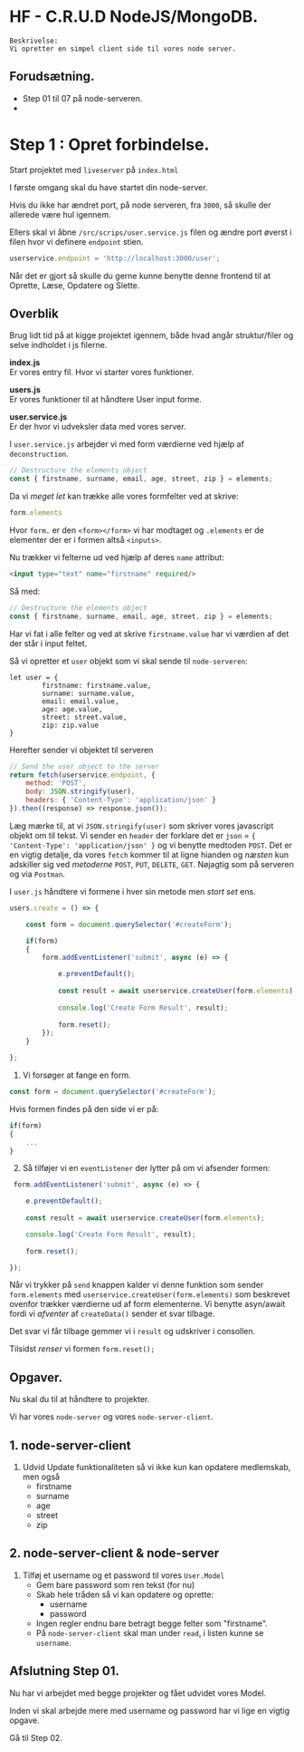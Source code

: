 
# HF - C.R.U.D NodeJS/MongoDB.

```
Beskrivelse: 
Vi opretter en simpel client side til vores node server.
```


## Forudsætning.

* Step 01 til 07 på node-serveren.
* 

# Step 1 : Opret forbindelse.

Start projektet med `liveserver` på `index.html`

I første omgang skal du have startet din node-server.

Hvis du ikke har ændret port, på node serveren, fra `3000`, så skulle der allerede være hul igennem.

Ellers skal vi åbne `/src/scrips/user.service.js` filen og ændre port øverst i filen hvor vi definere `endpoint` stien.

```JavaScript
userservice.endpoint = 'http://localhost:3000/user';
```
Når det er gjort så skulle du gerne kunne benytte denne frontend til at Oprette, Læse, Opdatere og Slette.

## Overblik

Brug lidt tid på at kigge projektet igennem, både hvad angår struktur/filer og selve indholdet i js filerne.

**index.js**    
Er vores entry fil. Hvor vi starter vores funktioner.

**users.js**    
Er vores funktioner til at håndtere User input forme.

**user.service.js**     
Er der hvor vi udveksler data med vores server.




I `user.service.js` arbejder vi med form værdierne ved hjælp af `deconstruction`.

```JavaScript
// Destructure the elements object
const { firstname, surname, email, age, street, zip } = elements;
```

Da vi *meget let* kan trække alle vores formfelter ved at skrive:

```JavaScript
form.elements
```
Hvor `form.` er den `<form></form>` vi har modtaget og `.elements` er de elementer der er i formen altså `<inputs>`.

Nu trækker vi felterne ud ved hjælp af deres `name` attribut:

```Html
<input type="text" name="firstname" required/>
```

Så med:
```JavaScript
// Destructure the elements object
const { firstname, surname, email, age, street, zip } = elements;
```
Har vi fat i alle felter og ved at skrive `firstname.value` har vi værdien af det der står i input feltet.

Så vi opretter et `user` objekt som vi skal sende til `node-serveren`:

```
let user = {
        firstname: firstname.value,
        surname: surname.value,
        email: email.value,
        age: age.value,
        street: street.value,
        zip: zip.value
}
```

Herefter sender vi objektet til serveren

```JavaScript
// Send the user object to the server
return fetch(userservice.endpoint, { 
    method: 'POST', 
    body: JSON.stringify(user), 
    headers: { 'Content-Type': 'application/json' } 
}).then((response) => response.json()); 
```

Læg mærke til, at vi `JSON.stringify(user)` som skriver vores javascript objekt om til tekst. Vi sender en `header` der forklare det er `json` = `{ 'Content-Type': 'application/json' }` og vi benytte medtoden `POST`. Det er en vigtig detalje, da vores `fetch` kommer til at ligne hianden og *næsten* kun adskiller sig ved *metoderne* `POST`, `PUT`, `DELETE`, `GET`. Nøjagtig som på serveren og via `Postman`.

I `user.js` håndtere vi formene i hver sin metode men *stort set* ens.

```JavaScript
users.create = () => {

    const form = document.querySelector('#createForm');

    if(form)
    {
        form.addEventListener('submit', async (e) => {

            e.preventDefault();
            
            const result = await userservice.createUser(form.elements);
      
            console.log('Create Form Result', result);
           
            form.reset();
        });
    }

};
```

1. Vi forsøger at fange en form.
```JavaScript
const form = document.querySelector('#createForm');
```

Hvis formen findes på den side vi er på:
```JavaScript
if(form)
{
    ...
}
```

2. Så tilføjer vi en `eventListener` der lytter på om vi afsender formen:
```JavaScript
 form.addEventListener('submit', async (e) => {

    e.preventDefault();
    
    const result = await userservice.createUser(form.elements);

    console.log('Create Form Result', result);
    
    form.reset();

});
```

Når vi trykker på `send` knappen kalder vi denne funktion som sender `form.elements`
med `userservice.createUser(form.elements)` som beskrevet ovenfor trækker værdierne ud af form elementerne. Vi benytte asyn/await fordi vi *afventer* af `createData()` sender et svar tilbage.

Det svar vi får tilbage gemmer vi i `result` og udskriver i consollen.

Tilsidst *renser* vi formen `form.reset();`

## Opgaver.

Nu skal du til at håndtere to projekter.

Vi har vores `node-server` og vores `node-server-client`.

## 1. node-server-client

1. Udvid Update funktionaliteten så vi ikke kun kan opdatere medlemskab, men også
    * firstname
    * surname
    * age
    * street
    * zip

## 2. node-server-client & node-server

1. Tilføj et username og et password til vores `User.Model`
    * Gem bare password som ren tekst (for nu)
    * Skab hele tråden så vi kan opdatere og oprette:
        * username
        * password
    * Ingen regler endnu bare betragt begge felter som "firstname".
    * På `node-server-client` skal man under `read`, i listen kunne se `username`.


## Afslutning Step 01.

Nu har vi arbejdet med begge projekter og fået udvidet vores Model.

Inden vi skal arbejde mere med username og password har vi lige en vigtig opgave.

Gå til Step 02.




